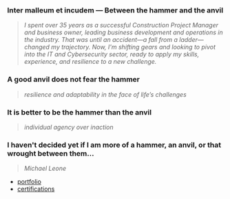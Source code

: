 ### Inter malleum et incudem — Between the hammer and the anvil
> *I spent over 35 years as a successful Construction Project Manager and business owner, leading business development and operations in the industry. That was until an accident—a fall from a ladder—changed my trajectory. Now, I'm shifting gears and looking to pivot into the IT and Cybersecurity sector, ready to apply my skills, experience, and resilience to a new challenge.*

### A good anvil does not fear the hammer
> *resilience and adaptability in the face of life’s challenges*

### It is better to be the hammer than the anvil
> *individual agency over inaction*

### I haven't decided yet if I am more of a hammer, an anvil, or that wrought between them...
  
> *Michael Leone*
- [portfolio](https://github.com/hammer-and-anvil/portfolio)
- [certifications](https://github.com/hammer-and-anvil/certifications/tree/main)



<!---
hammer-and-anvil/hammer-and-anvil is a ✨ special ✨ repository because its `README.md` (this file) appears on your GitHub profile.
You can click the Preview link to take a look at your changes.
--->
